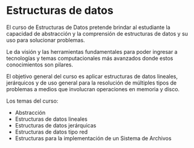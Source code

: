 # Estructuras de datos

El curso de Estructuras de Datos pretende brindar al estudiante la capacidad
de abstracción y la comprensión de estructuras de datos y su uso para
solucionar problemas.

Le da visión y las herramientas fundamentales para poder ingresar a
tecnologías y temas computacionales más avanzados donde estos
conocimientos son pilares.

El objetivo general del curso es aplicar estructuras de datos lineales, jerárquicos y de uso general para la
resolución de múltiples tipos de problemas a medios que involucran
operaciones en memoria y disco.

Los temas del curso:

- Abstracción
- Estructuras de datos lineales
- Estructuras de datos jerárquicas
- Estructuras de datos tipo red
- Estructuras para la implementación de un Sistema de Archivos

